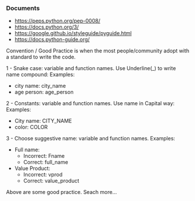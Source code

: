 
### Documents

- https://peps.python.org/pep-0008/
- https://docs.python.org/3/
- https://google.github.io/styleguide/pyguide.html
- https://docs.python-guide.org/

Convention / Good Practice is when the most people/community adopt with a standard to write the code.


1 - Snake case: variable and function names. Use Underline(_) to write name compound:
Examples:
- city name: city_name
- age person: age_person


2 - Constants: variable and function names. Use name in Capital way:
Examples:
- City name: CITY_NAME
- color: COLOR

3 - Choose suggestive name: variable and function names.
Examples:
- Full name:
     * Incorrect: Fname
     * Correct: full_name
- Value Product:
     * Incorrect: vprod
     * Correct: value_product

Above are some good practice. Seach more...

